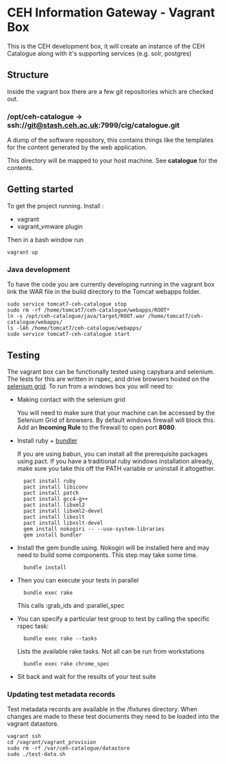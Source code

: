 # CEH Information Gateway - Vagrant Box

This is the CEH development box, it will create an instance of the CEH Catalogue along with it's supporting services (e.g. solr, postgres)

## Structure

Inside the vagrant box there are a few git repositories which are checked out. 

### /opt/ceh-catalogue -> ssh://git@stash.ceh.ac.uk:7999/cig/catalogue.git

  A dump of the software repository, this contains things like the templates for the 
  content generated by the web application.

  This directory will be mapped to your host machine. See **catalogue** for the contents.

## Getting started

To get the project running. Install :

* vagrant
* vagrant_vmware plugin

Then in a bash window run 

    vagrant up

### Java development

To have the code you are currently developing running in the vagrant box link the WAR file in the build directory to the Tomcat webapps folder.

    sudo service tomcat7-ceh-catalogue stop
    sudo rm -rf /home/tomcat7/ceh-catalogue/webapps/ROOT*
    ln -s /opt/ceh-catalogue/java/target/ROOT.war /home/tomcat7/ceh-catalogue/webapps/
    ls -lAh /home/tomcat7/ceh-catalogue/webapps/
    sudo service tomcat7-ceh-catalogue start

## Testing

The vagrant box can be functionally tested using capybara and selenium. The tests for this are written in rspec, and drive browsers hosted on the [selenium grid](http://bamboo.ceh.ac.uk:4444/grid/console). To run from a windows box you will need to:

* Making contact with the selenium grid
  
  You will need to make sure that your machine can be accessed by the Selenium Grid of browsers. By default windows firewall will block this. Add an **Incoming Rule** to the firewall to open port **8080**.
  
* Install ruby + [bundler](http://bundler.io/) 

  If you are using babun, you can install all the prerequisite packages using pact. If you have a traditional ruby windows installation already, make sure you take this off the PATH variable or uninstall it altogether.

        pact install ruby
        pact install libiconv
        pact install patch
        pact install gcc4-g++
        pact install libxml2
        pact install libxml2-devel
        pact install libxslt
        pact install libxslt-devel
        gem install nokogiri -- --use-system-libraries
        gem install bundler

* Install the gem bundle using. Nokogiri will be installed here and may need to build some components. This step may take some time.

        bundle install

* Then you can execute your tests in parallel

        bundle exec rake
  This calls :grab_ids and :parallel_spec

* You can specify a particular test group to test by calling the specific rspec task:

        bundle exec rake --tasks
  Lists the available rake tasks. Not all can be run from workstations
        
        bundle exec rake chrome_spec

* Sit back and wait for the results of your test suite

### Updating test metadata records
Test metadata records are available in the /fixtures directory. When changes are made to these test documents they need to be loaded into the vagrant datastore.
      
    vagrant ssh
    cd /vagrant/vagrant_provision
    sudo rm -rf /var/ceh-catalogue/datastore
    sudo ./test-data.sh
